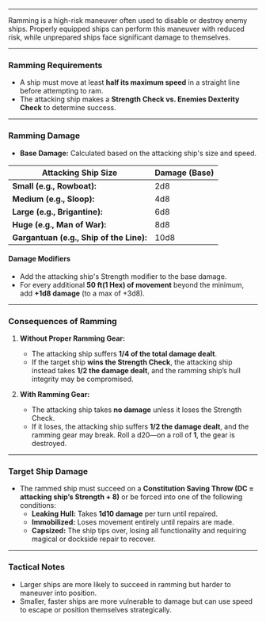 
---

Ramming is a high-risk maneuver often used to disable or destroy enemy ships. Properly equipped ships can perform this maneuver with reduced risk, while unprepared ships face significant damage to themselves.

---

### **Ramming Requirements**

- A ship must move at least **half its maximum speed** in a straight line before attempting to ram.
- The attacking ship makes a **Strength Check vs. Enemies Dexterity Check** to determine success.

---

### **Ramming Damage**

- **Base Damage:** Calculated based on the attacking ship's size and speed.

|**Attacking Ship Size**|**Damage (Base)**|
|---|---|
|**Small (e.g., Rowboat):**|2d8|
|**Medium (e.g., Sloop):**|4d8|
|**Large (e.g., Brigantine):**|6d8|
|**Huge (e.g., Man of War):**|8d8|
|**Gargantuan (e.g., Ship of the Line):**|10d8|

#### **Damage Modifiers**

- Add the attacking ship's Strength modifier to the base damage.
- For every additional **50 ft(1 Hex) of movement** beyond the minimum, add **+1d8 damage** (to a max of +3d8).

---

### **Consequences of Ramming**

1. **Without Proper Ramming Gear:**
    
    - The attacking ship suffers **1/4 of the total damage dealt**.
    - If the target ship **wins the Strength Check**, the attacking ship instead takes **1/2 the damage dealt**, and the ramming ship’s hull integrity may be compromised.
2. **With Ramming Gear:**
    
    - The attacking ship takes **no damage** unless it loses the Strength Check.
    - If it loses, the attacking ship suffers **1/2 the damage dealt**, and the ramming gear may break. Roll a d20—on a roll of **1**, the gear is destroyed.

---

### **Target Ship Damage**

- The rammed ship must succeed on a **Constitution Saving Throw (DC = attacking ship’s Strength + 8)** or be forced into one of the following conditions:
    - **Leaking Hull:** Takes **1d10 damage** per turn until repaired.
    - **Immobilized:** Loses movement entirely until repairs are made.
    - **Capsized:** The ship tips over, losing all functionality and requiring magical or dockside repair to recover.

---

### **Tactical Notes**

- Larger ships are more likely to succeed in ramming but harder to maneuver into position.
- Smaller, faster ships are more vulnerable to damage but can use speed to escape or position themselves strategically.